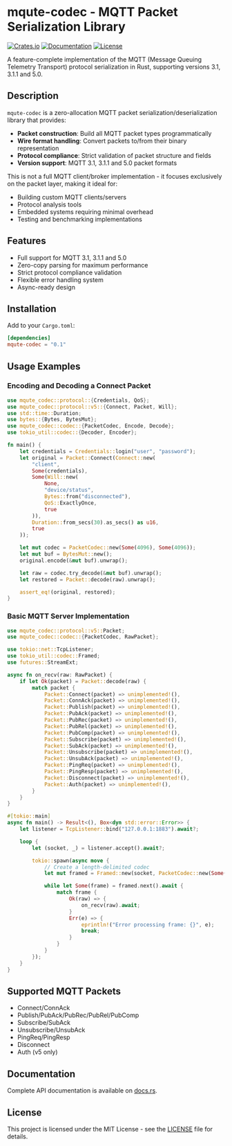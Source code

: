 # mqute-codec - MQTT Packet Serialization Library

[![Crates.io](https://img.shields.io/crates/v/mqute-codec)](https://crates.io/crates/mqute-codec)
[![Documentation](https://docs.rs/mqute-codec/badge.svg)](https://docs.rs/mqute-codec)
[![License](https://img.shields.io/badge/license-MIT-blue.svg)](LICENSE)

A feature-complete implementation of the MQTT (Message Queuing Telemetry Transport) protocol serialization in Rust,
supporting versions 3.1, 3.1.1 and 5.0.

## Description

`mqute-codec` is a zero-allocation MQTT packet serialization/deserialization library that provides:

- **Packet construction**: Build all MQTT packet types programmatically
- **Wire format handling**: Convert packets to/from their binary representation
- **Protocol compliance**: Strict validation of packet structure and fields
- **Version support**: MQTT 3.1, 3.1.1 and 5.0 packet formats

This is not a full MQTT client/broker implementation - it focuses exclusively on the packet layer, making it ideal for:

- Building custom MQTT clients/servers
- Protocol analysis tools
- Embedded systems requiring minimal overhead
- Testing and benchmarking implementations

## Features

- Full support for MQTT 3.1, 3.1.1 and 5.0
- Zero-copy parsing for maximum performance
- Strict protocol compliance validation
- Flexible error handling system
- Async-ready design

## Installation

Add to your `Cargo.toml`:

```toml
[dependencies]
mqute-codec = "0.1"
```

## Usage Examples

### Encoding and Decoding a Connect Packet

```rust
use mqute_codec::protocol::{Credentials, QoS};
use mqute_codec::protocol::v5::{Connect, Packet, Will};
use std::time::Duration;
use bytes::{Bytes, BytesMut};
use mqute_codec::codec::{PacketCodec, Encode, Decode};
use tokio_util::codec::{Decoder, Encoder};

fn main() {
    let credentials = Credentials::login("user", "password");
    let original = Packet::Connect(Connect::new(
        "client",
        Some(credentials),
        Some(Will::new(
            None,
            "device/status",
            Bytes::from("disconnected"),
            QoS::ExactlyOnce,
            true
        )),
        Duration::from_secs(30).as_secs() as u16,
        true
    ));

    let mut codec = PacketCodec::new(Some(4096), Some(4096));
    let mut buf = BytesMut::new();
    original.encode(&mut buf).unwrap();

    let raw = codec.try_decode(&mut buf).unwrap();
    let restored = Packet::decode(raw).unwrap();

    assert_eq!(original, restored);
}
```

### Basic MQTT Server Implementation


```rust
use mqute_codec::protocol::v5::Packet;
use mqute_codec::codec::{PacketCodec, RawPacket};

use tokio::net::TcpListener;
use tokio_util::codec::Framed;
use futures::StreamExt;

async fn on_recv(raw: RawPacket) {
    if let Ok(packet) = Packet::decode(raw) {
        match packet {
            Packet::Connect(packet) => unimplemented!(),
            Packet::ConnAck(packet) => unimplemented!(),
            Packet::Publish(packet) => unimplemented!(),
            Packet::PubAck(packet) => unimplemented!(),
            Packet::PubRec(packet) => unimplemented!(),
            Packet::PubRel(packet) => unimplemented!(),
            Packet::PubComp(packet) => unimplemented!(),
            Packet::Subscribe(packet) => unimplemented!(),
            Packet::SubAck(packet) => unimplemented!(),
            Packet::Unsubscribe(packet) => unimplemented!(),
            Packet::UnsubAck(packet) => unimplemented!(),
            Packet::PingReq(packet) => unimplemented!(),
            Packet::PingResp(packet) => unimplemented!(),
            Packet::Disconnect(packet) => unimplemented!(),
            Packet::Auth(packet) => unimplemented!(),
        }
    }
}

#[tokio::main]
async fn main() -> Result<(), Box<dyn std::error::Error>> {
    let listener = TcpListener::bind("127.0.0.1:1883").await?;

    loop {
        let (socket, _) = listener.accept().await?;

        tokio::spawn(async move {
            // Create a length-delimited codec
            let mut framed = Framed::new(socket, PacketCodec::new(Some(4096), None));

            while let Some(frame) = framed.next().await {
                match frame {
                    Ok(raw) => {
                        on_recv(raw).await;
                    }
                    Err(e) => {
                        eprintln!("Error processing frame: {}", e);
                        break;
                    }
                }
            }
        });
    }
}
```

## Supported MQTT Packets

- Connect/ConnAck
- Publish/PubAck/PubRec/PubRel/PubComp
- Subscribe/SubAck
- Unsubscribe/UnsubAck
- PingReq/PingResp
- Disconnect
- Auth (v5 only)

## Documentation

Complete API documentation is available on [docs.rs](https://docs.rs/mqute-codec).

## License

This project is licensed under the MIT License - see the [LICENSE](LICENSE) file for details.
